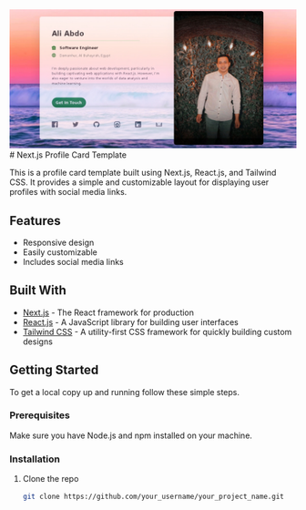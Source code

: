 <img src='./public/shot.jpeg'>
# Next.js Profile Card Template

This is a profile card template built using Next.js, React.js, and Tailwind CSS. It provides a simple and customizable layout for displaying user profiles with social media links.

## Features

- Responsive design
- Easily customizable
- Includes social media links

## Built With

- [Next.js](https://nextjs.org/) - The React framework for production
- [React.js](https://reactjs.org/) - A JavaScript library for building user interfaces
- [Tailwind CSS](https://tailwindcss.com/) - A utility-first CSS framework for quickly building custom designs

## Getting Started

To get a local copy up and running follow these simple steps.

### Prerequisites

Make sure you have Node.js and npm installed on your machine.

### Installation

1. Clone the repo
   ```sh
   git clone https://github.com/your_username/your_project_name.git
   ```
